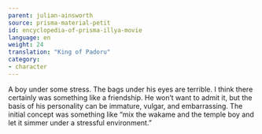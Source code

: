 ```yaml
---
parent: julian-ainsworth
source: prisma-material-petit
id: encyclopedia-of-prisma-illya-movie
language: en
weight: 24
translation: "King of Padoru"
category:
- character
---
```


A boy under some stress. The bags under his eyes are terrible.
I think there certainly was something like a friendship. He won’t want to admit it, but the basis of his personality can be immature, vulgar, and embarrassing. 
The initial concept was something like “mix the wakame and the temple boy and let it simmer under a stressful environment.”
